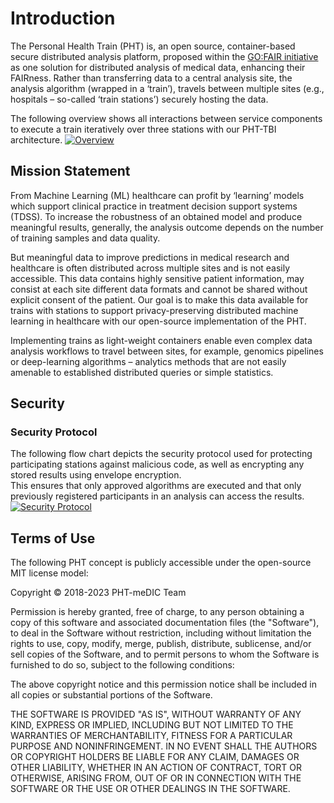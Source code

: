 # Introduction
The Personal Health Train (PHT) is, an open source, container-based secure distributed analysis platform, proposed within the [GO:FAIR initiative](https://www.go-fair.org/implementation-networks/overview/personal-health-train/) as one solution for distributed
analysis of medical data, enhancing their FAIRness. Rather than transferring data to a central analysis site, the
analysis algorithm (wrapped in a ‘train’), travels between multiple sites (e.g., hospitals – so-called ‘train stations’)
securely hosting the data.

The following overview shows all interactions between service components to execute a train iteratively over three stations
with our PHT-TBI architecture.
[![Overview](/images/process_images/pht_services.png)](/images/process_images/pht_services.png)

## Mission Statement
From Machine Learning (ML) healthcare can profit by ‘learning’ models which support clinical practice in treatment decision
support systems (TDSS). To increase the robustness of an obtained model and produce meaningful results, generally, the
analysis outcome depends on the number of training samples and data quality.

But meaningful data to improve predictions in medical research and healthcare is often distributed across multiple sites
and is not easily accessible. This data contains highly sensitive patient information, may consist at each site different
data formats and cannot be shared without explicit consent of the patient. Our goal is to make this data available for trains
with stations to support privacy-preserving distributed machine learning in healthcare with our open-source implementation of the PHT.

Implementing trains as light-weight containers enable even complex data analysis workflows to travel between sites, for
example, genomics pipelines or deep-learning algorithms – analytics methods that are not easily amenable to established
distributed queries or simple statistics.


## Security

### Security Protocol
The following flow chart depicts the security protocol used for protecting participating stations against malicious code,
as well as encrypting any stored results using envelope encryption.   
This ensures that only approved algorithms 
are executed and that only previously registered participants in an analysis can access the results. 
[![Security Protocol](/images/process_images/security_protocol.png)](/images/process_images/security_protocol.png)


## Terms of Use
The following PHT concept is publicly accessible under the open-source MIT license model:

Copyright &copy; 2018-2023 PHT-meDIC Team

Permission is hereby granted, free of charge, to any person obtaining a copy
of this software and associated documentation files (the "Software"), to deal
in the Software without restriction, including without limitation the rights
to use, copy, modify, merge, publish, distribute, sublicense, and/or sell
copies of the Software, and to permit persons to whom the Software is
furnished to do so, subject to the following conditions:

The above copyright notice and this permission notice shall be included in all
copies or substantial portions of the Software.

THE SOFTWARE IS PROVIDED "AS IS", WITHOUT WARRANTY OF ANY KIND, EXPRESS OR
IMPLIED, INCLUDING BUT NOT LIMITED TO THE WARRANTIES OF MERCHANTABILITY,
FITNESS FOR A PARTICULAR PURPOSE AND NONINFRINGEMENT. IN NO EVENT SHALL THE
AUTHORS OR COPYRIGHT HOLDERS BE LIABLE FOR ANY CLAIM, DAMAGES OR OTHER
LIABILITY, WHETHER IN AN ACTION OF CONTRACT, TORT OR OTHERWISE, ARISING FROM,
OUT OF OR IN CONNECTION WITH THE SOFTWARE OR THE USE OR OTHER DEALINGS IN THE
SOFTWARE.
